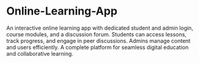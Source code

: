 # Online-Learning-App
An interactive online learning app with dedicated student and admin login, course modules, and a discussion forum. Students can access lessons, track progress, and engage in peer discussions. Admins manage content and users efficiently. A complete platform for seamless digital education and collaborative learning.
